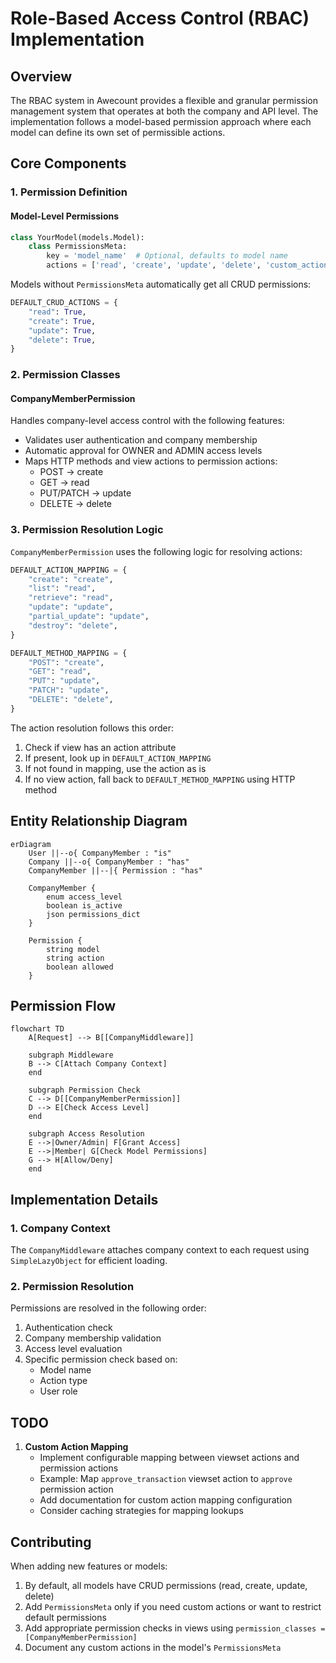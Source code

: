 # Role-Based Access Control (RBAC) Implementation

## Overview

The RBAC system in Awecount provides a flexible and granular permission management system that operates at both the company and API level. The implementation follows a model-based permission approach where each model can define its own set of permissible actions.

## Core Components

### 1. Permission Definition

#### Model-Level Permissions

```python
class YourModel(models.Model):
    class PermissionsMeta:
        key = 'model_name'  # Optional, defaults to model name
        actions = ['read', 'create', 'update', 'delete', 'custom_action']
```

Models without `PermissionsMeta` automatically get all CRUD permissions:

```python
DEFAULT_CRUD_ACTIONS = {
    "read": True,
    "create": True,
    "update": True,
    "delete": True,
}
```

### 2. Permission Classes

#### CompanyMemberPermission

Handles company-level access control with the following features:

- Validates user authentication and company membership
- Automatic approval for OWNER and ADMIN access levels
- Maps HTTP methods and view actions to permission actions:
  - POST → create
  - GET → read
  - PUT/PATCH → update
  - DELETE → delete

### 3. Permission Resolution Logic

`CompanyMemberPermission` uses the following logic for resolving actions:

```python
DEFAULT_ACTION_MAPPING = {
    "create": "create",
    "list": "read",
    "retrieve": "read",
    "update": "update",
    "partial_update": "update",
    "destroy": "delete",
}

DEFAULT_METHOD_MAPPING = {
    "POST": "create",
    "GET": "read",
    "PUT": "update",
    "PATCH": "update",
    "DELETE": "delete",
}
```

The action resolution follows this order:

1. Check if view has an action attribute
2. If present, look up in `DEFAULT_ACTION_MAPPING`
3. If not found in mapping, use the action as is
4. If no view action, fall back to `DEFAULT_METHOD_MAPPING` using HTTP method

## Entity Relationship Diagram

```mermaid
erDiagram
    User ||--o{ CompanyMember : "is"
    Company ||--o{ CompanyMember : "has"
    CompanyMember ||--|{ Permission : "has"

    CompanyMember {
        enum access_level
        boolean is_active
        json permissions_dict
    }

    Permission {
        string model
        string action
        boolean allowed
    }
```

## Permission Flow

```mermaid
flowchart TD
    A[Request] --> B[[CompanyMiddleware]]

    subgraph Middleware
    B --> C[Attach Company Context]
    end

    subgraph Permission Check
    C --> D[[CompanyMemberPermission]]
    D --> E[Check Access Level]
    end

    subgraph Access Resolution
    E -->|Owner/Admin| F[Grant Access]
    E -->|Member| G[Check Model Permissions]
    G --> H[Allow/Deny]
    end
```

## Implementation Details

### 1. Company Context

The `CompanyMiddleware` attaches company context to each request using `SimpleLazyObject` for efficient loading.

### 2. Permission Resolution

Permissions are resolved in the following order:

1. Authentication check
2. Company membership validation
3. Access level evaluation
4. Specific permission check based on:
   - Model name
   - Action type
   - User role

## TODO

1. **Custom Action Mapping**
   - Implement configurable mapping between viewset actions and permission actions
   - Example: Map `approve_transaction` viewset action to `approve` permission action
   - Add documentation for custom action mapping configuration
   - Consider caching strategies for mapping lookups

## Contributing

When adding new features or models:

1. By default, all models have CRUD permissions (read, create, update, delete)
2. Add `PermissionsMeta` only if you need custom actions or want to restrict default permissions
3. Add appropriate permission checks in views using `permission_classes = [CompanyMemberPermission]`
4. Document any custom actions in the model's `PermissionsMeta`
